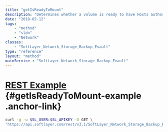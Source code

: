 ```yaml
---
title: "getIsReadyToMount"
description: "Determines whether a volume is ready to have Hosts authorized to access it. This does not indicate whether another operation may be blocking, please refer to this volume's volumeStatus property for details."
date: "2018-02-12"
tags:
    - "method"
    - "sldn"
    - "Network"
classes:
    - "SoftLayer_Network_Storage_Backup_Evault"
type: "reference"
layout: "method"
mainService : "SoftLayer_Network_Storage_Backup_Evault"
---
```


# [REST Example](#getIsReadyToMount-example) <a href="/article/rest/"><i class="fas fa-question"></i></a> {#getIsReadyToMount-example .anchor-link} 
```bash
curl -g -u $SL_USER:$SL_APIKEY -X GET \
'https://api.softlayer.com/rest/v3.1/SoftLayer_Network_Storage_Backup_Evault/{SoftLayer_Network_Storage_Backup_EvaultID}/getIsReadyToMount'
```
